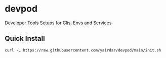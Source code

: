 # devpod
Developer Tools Setups for Clis, Envs and Services


## Quick Install

```shell
curl -L https://raw.githubusercontent.com/yairdar/devpod/main/init.sh
```
